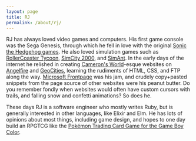 ```yaml
---
layout: page
title: RJ
permalink: /about/rj/
---
```


RJ has always loved video games and computers. His first game console was the
Sega Genesis, through which he fell in love with the original
[Sonic the Hedgehog
games](https://en.wikipedia.org/wiki/Sonic_the_Hedgehog#Sega_Genesis_(1991%E2%80%931996)). He also loved simulation games such as
[RollerCoaster Tycoon](https://en.wikipedia.org/wiki/RollerCoaster_Tycoon),
[SimCity 2000](https://en.wikipedia.org/wiki/SimCity_2000),
and [SimAnt](https://en.wikipedia.org/wiki/SimAnt). In the early days of the
internet he relished in creating
[Cameron's World](https://www.cameronsworld.net/)-esque websites on
[Angelfire](https://en.wikipedia.org/wiki/Angelfire) and
[GeoCities](https://en.wikipedia.org/wiki/Yahoo!_GeoCities), learning the
rudiments of HTML, CSS, and FTP along the way.
[Microsoft Frontpage](https://en.wikipedia.org/wiki/Microsoft_FrontPage) was his
jam, and crudely copy+pasted snippets from the page source of other websites
were his peanut butter. Do you remember fondly when websites would often have
custom cursors with trails, and falling snow and confetti animations? So does
he.


These days RJ is a software engineer who mostly writes Ruby, but is generally
interested in other languages, like Elixir and Elm. He has lots of opinions
about most things, including game design, and hopes to one day build an RPGTCG
like the
[Pokémon Trading Card Game for the Game Boy Color](https://en.wikipedia.org/wiki/Pok%C3%A9mon_Trading_Card_Game_(video_game)).
